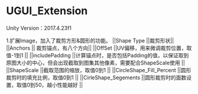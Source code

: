 # UGUI_Extension

Unity Version：2017.4.23f1

1.扩展Image，加入了裁剪方形&圆形的功能。
||Shape Type ||裁剪形状||
||Anchors || 裁剪锚点，有八个方向||
||OffSet ||UV偏移，用来微调裁剪位置，取值-1到1 ||
||includePadding ||计算锚点时，是否包括Padding的值，以保证取到原图大小的中心，但会出现截取到图集其他像素，需要配合ShapeScale使用 ||
||ShapeScale ||截取范围的缩放，取值0到1 ||
||CircleShape_Fill_Percent ||圆形裁剪时的填充比例，取值0到1 ||
||CirleShape_Segements ||圆形裁剪时的面数设置，取值0到50，越小性能越好 ||
